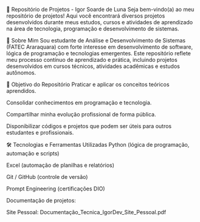 🎯 Repositório de Projetos - Igor Soarde de Luna
Seja bem-vindo(a) ao meu repositório de projetos!
Aqui você encontrará diversos projetos desenvolvidos durante meus estudos, cursos e atividades de aprendizado na área de tecnologia, programação e desenvolvimento de sistemas.

📌 Sobre Mim
Sou estudante de Análise e Desenvolvimento de Sistemas (FATEC Araraquara) com forte interesse em desenvolvimento de software, lógica de programação e tecnologias emergentes. Este repositório reflete meu processo contínuo de aprendizado e prática, incluindo projetos desenvolvidos em cursos técnicos, atividades acadêmicas e estudos autônomos.

🚀 Objetivo do Repositório
Praticar e aplicar os conceitos teóricos aprendidos.

Consolidar conhecimentos em programação e tecnologia.

Compartilhar minha evolução profissional de forma pública.

Disponibilizar códigos e projetos que podem ser úteis para outros estudantes e profissionais.

🛠 Tecnologias e Ferramentas Utilizadas
Python (lógica de programação, automação e scripts)

Excel (automação de planilhas e relatórios)

Git / GitHub (controle de versão)

Prompt Engineering (certificações DIO)

Documentação de projetos:

Site Pessoal: Documentação_Tecnica_IgorDev_Site_Pessoal.pdf
